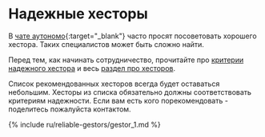 # Надежные хесторы

В [чате аутономо](https://bit.ly/it-autonomos-es){:target="_blank"} часто просят посоветовать хорошего хестора. Таких
специалистов может быть сложно найти.

Перед тем, как начинать сотрудничество, прочитайте
про [критерии надежного хестора](#критерии-надежного-хестора) и весь [раздел про хесторов](#хестор-1).

Cписок рекомендованных хесторов всегда будет оставаться небольшим. Хесторы из списка обязательно должны соответствовать
критериям надежности. Если вам есть кого порекомендовать - поделитесь пожалуйста контактом.

{% include ru/reliable-gestors/gestor_1.md %}
